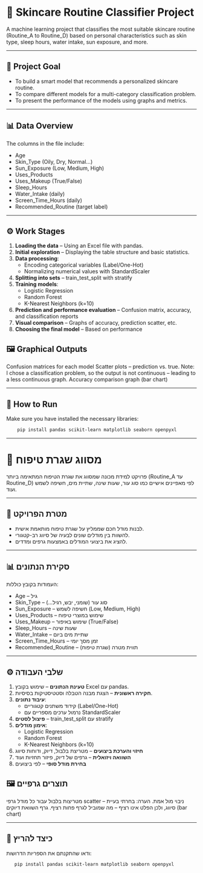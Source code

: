 # 🧴 Skincare Routine Classifier Project

A machine learning project that classifies the most suitable skincare routine (Routine_A to Routine_D) based on personal characteristics such as skin type, sleep hours, water intake, sun exposure, and more.

---

## 🎯 Project Goal

* To build a smart model that recommends a personalized skincare routine.
* To compare different models for a multi-category classification problem.
* To present the performance of the models using graphs and metrics.

---

## 📊 Data Overview

The columns in the file include:

* Age
* Skin_Type (Oily, Dry, Normal...)
* Sun_Exposure (Low, Medium, High)
* Uses_Products
* Uses_Makeup (True/False)
* Sleep_Hours
* Water_Intake (daily)
* Screen_Time_Hours (daily)
* Recommended_Routine (target label)

---

## ⚙️ Work Stages

1.  **Loading the data** – Using an Excel file with pandas.
2.  **Initial exploration** – Displaying the table structure and basic statistics.
3.  **Data processing**:
    - Encoding categorical variables (Label/One-Hot)
    - Normalizing numerical values with StandardScaler
4.  **Splitting into sets** – train_test_split with stratify
5.  **Training models**:
    - Logistic Regression
    - Random Forest
    - K-Nearest Neighbors (k=10)
6.  **Prediction and performance evaluation** – Confusion matrix, accuracy, and classification reports
7.  **Visual comparison** – Graphs of accuracy, prediction scatter, etc.
8.  **Choosing the final model** – Based on performance

## 🖼 Graphical Outputs

Confusion matrices for each model
Scatter plots – prediction vs. true. Note: I chose a classification problem, so the output is not continuous – leading to a less continuous graph.
Accuracy comparison graph (bar chart)

---

## 🚀 How to Run

 Make sure you have installed the necessary libraries:
   
```bash
    pip install pandas scikit-learn matplotlib seaborn openpyxl
```
   
-------------------------------------------------------------------------------------------------------------------------------------------------------------------------------------------------------------------
# 🧴 מסווג שגרת טיפוח

פרויקט למידת מכונה שמסווג את שגרת הטיפוח המתאימה ביותר (Routine_A עד Routine_D) לפי מאפיינים אישיים כמו סוג עור, שעות שינה, שתיית מים, חשיפה לשמש ועוד.

---

## 🎯 מטרת הפרויקט

* לבנות מודל חכם שממליץ על שגרת טיפוח מותאמת אישית.
* להשוות בין מודלים שונים לבעיה של סיווג רב-קטגורי.
* להציג את ביצועי המודלים באמצעות גרפים ומדדים.

---

## 📊 סקירת הנתונים

העמודות בקובץ כוללות:

* Age – גיל
* Skin_Type – סוג עור (שומני, יבש, רגיל...)
* Sun_Exposure – חשיפה לשמש (Low, Medium, High)
* Uses_Products – שימוש במוצרי טיפוח
* Uses_Makeup – שימוש באיפור (True/False)
* Sleep_Hours – שעות שינה
* Water_Intake – שתיית מים ביום
* Screen_Time_Hours – זמן מסך יומי
* Recommended_Routine – תווית מטרה (שגרת טיפוח)

---

## ⚙️ שלבי העבודה

1. **טעינת הנתונים** – שימוש בקובץ Excel עם pandas.
2. **חקירה ראשונית** – הצגת מבנה הטבלה וסטטיסטיקות בסיסיות.
3. **עיבוד נתונים**:
   - קידוד משתנים קטגוריים (Label/One-Hot)
   - נרמול ערכים מספריים עם StandardScaler
4. **פיצול לסטים** – train_test_split עם stratify
5. **אימון מודלים**:
   - Logistic Regression
   - Random Forest
   - K-Nearest Neighbors (k=10)
6. **חיזוי והערכת ביצועים** – מטריצת בלבול, דיוק, ודוחות סיווג
7. **השוואה ויזואלית** – גרפים של דיוק, פיזור תחזיות ועוד
8. **בחירת מודל סופי** – לפי ביצועים

## 🖼 תוצרים גרפיים

מטריצות בלבול עבור כל מודל
גרפי scatter – ניבוי מול אמת. הערה: בחרתי בעיית סיווג, ולכן הפלט אינו רציף – מה שמוביל לגרף פחות רציף.
גרף השוואת דיוקים (bar chart)

---

## 🚀 כיצד להריץ

ודאו שהתקנתם את הספריות הדרושות:
   
```bash
   pip install pandas scikit-learn matplotlib seaborn openpyxl
```
